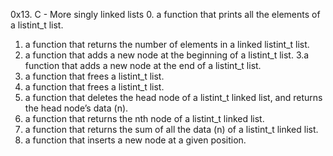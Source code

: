 0x13. C - More singly linked lists
0.  a function that prints all the elements of a listint_t list.
1.  a function that returns the number of elements in a linked listint_t list.
2. a function that adds a new node at the beginning of a listint_t list.
3.a function that adds a new node at the end of a listint_t list.
4. a function that frees a listint_t list.
5.  a function that frees a listint_t list.
6. a function that deletes the head node of a listint_t linked list, and returns the head node’s data (n).
7. a function that returns the nth node of a listint_t linked list.
8. a function that returns the sum of all the data (n) of a listint_t linked list.
9.  a function that inserts a new node at a given position.
